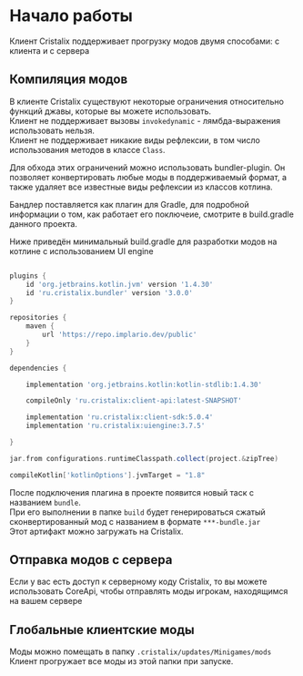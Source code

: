 

# Начало работы

Клиент Cristalix поддерживает прогрузку модов двумя способами: с клиента и с сервера

## Компиляция модов

В клиенте Cristalix существуют некоторые ограничения относительно функций джавы, которые вы можете использовать.  
Клиент не поддерживает вызовы `invokedynamic` - лямбда-выражения использовать нельзя.  
Клиент не поддерживает никакие виды рефлексии, в том число использования методов в классе `Class`.

Для обхода этих ограничений можно использовать bundler-plugin. 
Он позволяет конвертировать любые моды в поддерживаемый формат, 
а также удаляет все известные виды рефлексии из классов котлина.

Бандлер поставляется как плагин для Gradle, для подробной информации о том, как работает его поключеие, 
смотрите в build.gradle данного проекта.

Ниже приведён минимальный build.gradle для разработки модов на котлине с использованием UI engine
 
```groovy

plugins {
    id 'org.jetbrains.kotlin.jvm' version '1.4.30'
    id 'ru.cristalix.bundler' version '3.0.0'
}

repositories {
    maven {
        url 'https://repo.implario.dev/public'
    }
}

dependencies {

    implementation 'org.jetbrains.kotlin:kotlin-stdlib:1.4.30'

    compileOnly 'ru.cristalix:client-api:latest-SNAPSHOT'

    implementation 'ru.cristalix:client-sdk:5.0.4'
    implementation 'ru.cristalix:uiengine:3.7.5'

}

jar.from configurations.runtimeClasspath.collect(project.&zipTree)

compileKotlin['kotlinOptions'].jvmTarget = "1.8"

```

После подключения плагина в проекте появится новый таск с названием `bundle`.  
При его выполнении в папке `build` будет генерироваться сжатый сконвертированный мод 
с названием в формате `***-bundle.jar`  
Этот артифакт можно загружать на Cristalix.

## Отправка модов с сервера
Если у вас есть доступ к серверному коду Cristalix, то вы можете использовать CoreApi, 
чтобы отправлять моды игрокам, находящимся на вашем сервере

## Глобальные клиентские моды
Моды можно помещать в папку `.cristalix/updates/Minigames/mods`  
Клиент прогружает все моды из этой папки при запуске.

